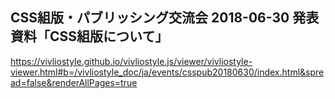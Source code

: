 ## CSS組版・パブリッシング交流会 2018-06-30 発表資料「CSS組版について」

https://vivliostyle.github.io/vivliostyle.js/viewer/vivliostyle-viewer.html#b=/vivliostyle_doc/ja/events/csspub20180630/index.html&spread=false&renderAllPages=true
